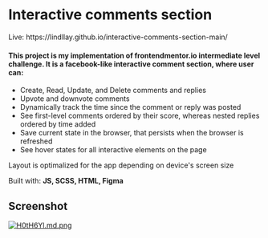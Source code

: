 <h1>Interactive comments section</h1>
<p>Live: https://lindllay.github.io/interactive-comments-section-main/</p>

<h4>This project is my implementation of frontendmentor.io intermediate level challenge. It is a facebook-like interactive comment section, where user can:</h4>
<ul>
<li>Create, Read, Update, and Delete comments and replies</li>
<li>Upvote and downvote comments</li>
<li>Dynamically track the time since the comment or reply was posted</li>
<li>See first-level comments ordered by their score, whereas nested replies ordered by time added</li>
<li>Save current state in the browser, that persists when the browser is refreshed</li>
<li>See hover states for all interactive elements on the page</li>
</ul>

Layout is optimalized for the app depending on device's screen size

Built with:
<strong>JS, SCSS, HTML, Figma</strong>

<h2>Screenshot</h2>
<a href="https://iili.io/H0Djesf.png"><img src="https://iili.io/H0Djesf.png" alt="H0tH6Yl.md.png" border="0" ></a>


